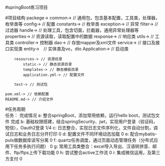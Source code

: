 #springBoot练习项目

#项目结构
    packege->
        common->  // 通用包，包含基本配置，工具类，处理器，枚举类等
            config-> // 配置
            constants-> // 枚举类
            exception-> // 异常
            filter-> // 过滤器
            handle-> // 处理工具，包含切面，拦截器，通用异常处理器等
            properties-> // 资源读取，读取配置中的数据
            response-> // 响应类
            utils-> // 工具类
        controller-> 控制器
        dao-> // 存放mapper及xml文件
        service-> // 接口及接口实现类
        entity->　// 实体类及vo，dto
        Application-> // 启动类
        
        resources-> // 资源目录
            static-> // 静态资源目录
            templates-> // 静态模板目录
            application.yml-> // 配置文件
        
        test-> // 测试包
        
    pom.xml-> // 依赖配置
    README.md-> // 介绍文件 

#任务周期                                                   
    任务：                                                                       完成情况
    a: 整合springBoot，添加常用依赖，运行hello boot，测试包文件                         完成
    b: 基础权限搭建，结合springSecurity、jwt，实现用户登录（验证码，短信），Oauth2登录    1/4
    c: 日志整合，实现日志文件序列化，文件自动分割，调试日志和业务日志分开打印                0
    d: 配置文件不同环境动态加载                                                          0
    e: 配合mybatis-puls做数据库读写分离                                                  0
    f: quartz任务调度，通过页面动态管理任务（分布式应用下任务多执行问题）                   0
    g: 常用工具类整合：excel导入导出、汉语转拼音、邮件、ftp/ftps上传下载功能               0
    h: 尝试整合active工作流                                                            0
    i: 集成微信运用，及第三方支付                                                       0
